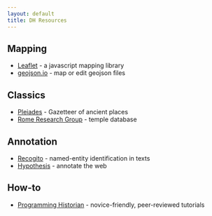 ```yaml
---
layout: default
title: DH Resources
---
```


## Mapping

- [Leaflet](https://leafletjs.com/) - a javascript mapping library
- [geojson.io](http://geojson.io/) - map or edit geojson files

## Classics

- [Pleiades](http://pleiades.stoa.org) - Gazetteer of ancient places
- [Rome Research Group](http://romeresearchgroup.org/database-of-temples/) - temple database

## Annotation

- [Recogito](https://recogito.pelagios.org) - named-entity identification in texts
- [Hypothesis](https://hypothes.is) - annotate the web

## How-to

- [Programming Historian](http://programminghistorian.org/) - novice-friendly, peer-reviewed tutorials
